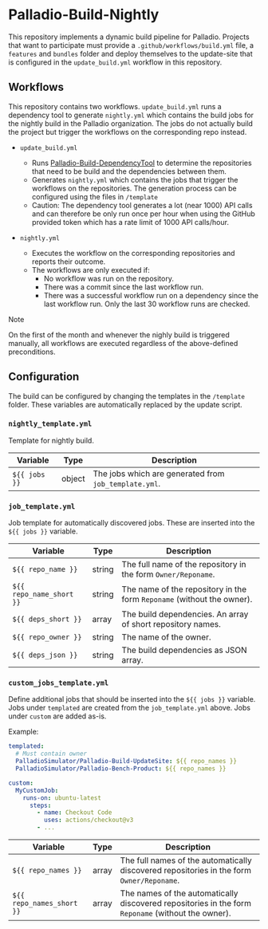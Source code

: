 # Palladio-Build-Nightly

This repository implements a dynamic build pipeline for Palladio.
Projects that want to participate must provide a `.github/workflows/build.yml` file, a `features` and `bundles` folder and deploy themselves to the update-site that is configured in the `update_build.yml` workflow in this repository. 

## Workflows

This repository contains two workflows. `update_build.yml` runs a dependency tool to generate `nightly.yml` which contains the build jobs for the nightly build in the Palladio organization. The jobs do not actually build the project but trigger the workflows on the corresponding repo instead.

- `update_build.yml`

    + Runs [Palladio-Build-DependencyTool](https://github.com/PalladioSimulator/Palladio-Build-DependencyTool) to determine the repositories that need to be build and the dependencies between them.
    + Generates `nightly.yml` which contains the jobs that trigger the workflows on the repositories. The generation process can be configured using the files in `/template`
    + Caution: The dependency tool generates a lot (near 1000) API calls and can therefore be only run once per hour when using the GitHub provided token which has a rate limit of 1000 API calls/hour.

- `nightly.yml`

    + Executes the workflow on the corresponding repositories and reports their outcome.
    + The workflows are only executed if:
        * No workflow was run on the repository.
        * There was a commit since the last workflow run.
        * There was a successful workflow run on a dependency since the last workflow run. Only the last 30 workflow runs are checked.
     
> [!NOTE]
> On the first of the month and whenever the nighly build is triggered manually, all workflows are executed regardless of the above-defined preconditions.


## Configuration

The build can be configured by changing the templates in the `/template` folder. These variables are automatically replaced by the update script.

### `nightly_template.yml`

Template for nightly build.

| Variable | Type | Description |
|----------|------|-------------|
| `${{ jobs }}` | object | The jobs which are generated from `job_template.yml`. |

### `job_template.yml`

Job template for automatically discovered jobs. These are inserted into the `${{ jobs }}` variable.

| Variable | Type | Description |
|----------|------|-------------|
| `${{ repo_name }}` | string | The full name of the repository in the form `Owner/Reponame`. |
| `${{ repo_name_short }}` | string | The name of the repository in the form `Reponame` (without the owner). |
| `${{ deps_short }}` | array | The build dependencies. An array of short repository names. |
| `${{ repo_owner }}` | string | The name of the owner. |
| `${{ deps_json }}` | string | The build dependencies as JSON array. | 

### `custom_jobs_template.yml`

Define additional jobs that should be inserted into the `${{ jobs }}` variable. 
Jobs under `templated` are created from the `job_template.yml` above. Jobs under `custom` are added as-is.

Example:
```yml
templated:
  # Must contain owner
  PalladioSimulator/Palladio-Build-UpdateSite: ${{ repo_names }}
  PalladioSimulator/Palladio-Bench-Product: ${{ repo_names }}

custom:
  MyCustomJob:
    runs-on: ubuntu-latest
      steps:
        - name: Checkout Code
          uses: actions/checkout@v3
        - ...
```

| Variable | Type | Description |
|----------|------|-------------|
| `${{ repo_names }}` | array | The full names of the automatically discovered repositories in the form `Owner/Reponame`. |
| `${{ repo_names_short }}` | array | The names of the automatically discovered repositories in the form `Reponame` (without the owner). |

